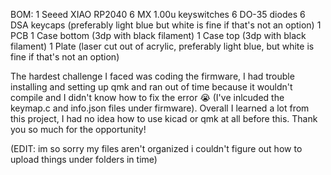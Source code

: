 BOM: 
1 Seeed XIAO RP2040 
6 MX 1.00u keyswitches 
6 DO-35 diodes 6 DSA keycaps (preferably light blue but white is fine if that's not an option) 
1 PCB 
1 Case bottom (3dp with black filament) 
1 Case top (3dp with black filament) 
1 Plate (laser cut out of acrylic, preferably light blue, but white is fine if that's not an option)

The hardest challenge I faced was coding the firmware, I had trouble installing and setting up qmk and ran out of time because it wouldn't compile and I didn't know how to fix the error 😭 (I've inlcuded the keymap.c and info.json files under firmware). Overall I learned a lot from this project, I had no idea how to use kicad or qmk at all before this. Thank you so much for the opportunity!

(EDIT: im so sorry my files aren't organized i couldn't figure out how to upload things under folders in time)

